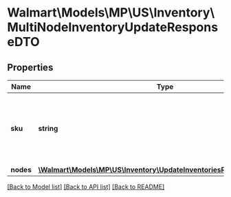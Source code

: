# Walmart\Models\MP\US\Inventory\MultiNodeInventoryUpdateResponseDTO

## Properties

Name | Type | Description | Notes
------------ | ------------- | ------------- | -------------
**sku** | **string** | An arbitrary alphanumeric unique ID, specified by the seller, which identifies each item. | [optional]
**nodes** | [**\Walmart\Models\MP\US\Inventory\UpdateInventoriesResponseNodeDTO[]**](UpdateInventoriesResponseNodeDTO.md) |  | [optional]


[[Back to Model list]](./) [[Back to API list]](../../../../../README.md#supported-apis) [[Back to README]](../../../../../README.md)
